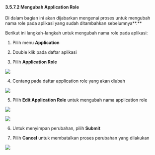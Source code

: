 #### **3.5.7.2 Mengubah Application Role**

Di dalam bagian ini akan dijabarkan mengenai proses untuk mengubah nama role pada aplikasi yang sudah ditambahkan sebelumnya**.**

Berikut ini langkah-langkah untuk mengubah nama role pada aplikasi:

1. Pilih menu **Application**

2. Double klik pada daftar aplikasi

3. Pilih **Application Role**

![](media/6699ede2ab0507321dc48ad64e18fc8a.png)

4. Centang pada daftar application role yang akan diubah

![](media/fe4ac33746a2e113467f82e23d9e0298.jpg)

5. Pilih **Edit Application Role** untuk mengubah nama application role

![](media/522a33a52a0ccc7fcab48fec2831b004.jpg)

![](media/e5b88dc5e60092850c3635cef432dee7.jpg)

6. Untuk menyimpan perubahan, pilih **Submit**

7. Pilih **Cancel** untuk membatalkan proses perubahan yang dilakukan

![](media/3be29370d7277704a891258b925ec2a6.jpg)